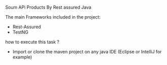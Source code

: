 Soum APi Products By Rest assured Java 

The main Frameworks included in the project:
- Rest-Assured
- TestNG

how to execute this task ?
* Import or clone the maven project on any java IDE (Eclipse or IntelliJ for example)
